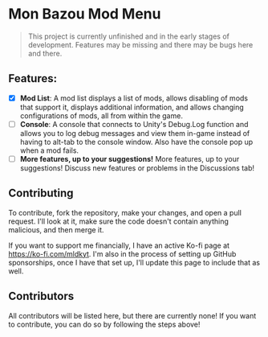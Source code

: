 # Mon Bazou Mod Menu

> This project is currently unfinished and in the early stages of development. Features may be missing and there may be bugs here and there.

## Features:

- [x] **Mod List**: A mod list displays a list of mods, allows disabling of mods that support it, displays additional information, and allows changing configurations of mods, all from within the game.
- [ ] **Console**: A console that connects to Unity's Debug.Log function and allows you to log debug messages and view them in-game instead of having to alt-tab to the console window. Also have the console pop up when a mod fails.
- [ ] **More features, up to your suggestions!** More features, up to your suggestions! Discuss new features or problems in the Discussions tab!

## Contributing

To contribute, fork the repository, make your changes, and open a pull request. I'll look at it, make sure the code doesn't contain anything malicious, and then merge it.

If you want to support me financially, I have an active Ko-fi page at https://ko-fi.com/mldkyt. I'm also in the process of setting up GitHub sponsorships, once I have that set up, I'll update this page to include that as well.

## Contributors

All contributors will be listed here, but there are currently none! If you want to contribute, you can do so by following the steps above!
